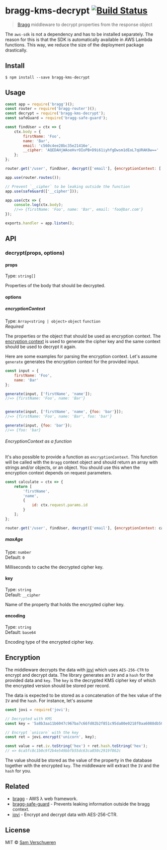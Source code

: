 # bragg-kms-decrypt [![Build Status](https://travis-ci.org/SamVerschueren/bragg-kms-decrypt.svg?branch=master)](https://travis-ci.org/SamVerschueren/bragg-kms-decrypt)

> [Bragg](https://github.com/SamVerschueren/bragg) middleware to decrypt properties from the response object

The `aws-sdk` is not a dependency and has to be installed separately. The reason for this is that the SDK is automatically available in AWS Lambda functions. This way, we reduce the size of the deployment package drastically.


## Install

```
$ npm install --save bragg-kms-decrypt
```


## Usage

```js
const app = require('bragg')();
const router = require('bragg-router')();
const decrypt = require('bragg-kms-decrypt');
const safeGuard = require('bragg-safe-guard');

const findUser = ctx => {
	ctx.body = {
		firstName: 'Foo',
		name: 'Bar',
		email: 'c560c4ee28bc35e21416e',
		__cipher: 'AQEDAHjWAoeHvrOIoPB+D9i61iyhfgDwsm1dEoL7qURAK8w=='
	};
};

router.get('/user', findUser, decrypt(['email'], {encryptionContext: ['firstName', 'name']}));

app.use(router.routes());

// Prevent `__cipher` to be leaking outside the function
app.use(safeGuard(['__cipher']));

app.use(ctx => {
	console.log(ctx.body);
	//=> {firstName: 'Foo', name: 'Bar', email: 'foo@bar.com'}
});

exports.handler = app.listen();
```


## API

### decrypt(props, options)

#### props

Type: `string[]`

Properties of the body that should be decrypted.

#### options

##### encryptionContext

Type: `Array<string | object>` `object` `function`<br>
*Required*

The properties or the object that should be used as encryption context. The [encryption context](http://docs.aws.amazon.com/kms/latest/developerguide/encryption-context.html) is used
to generate the cipher key and the same context should be used to decrypt it again.

Here are some examples for parsing the encryption context. Let's assume `generate` generates the encryption context for the provided input.

```js
const input = {
	firstName: 'Foo',
	name: 'Bar'
};

generate(input, ['firstName', 'name']);
//=> {firstName: 'Foo', name: 'Bar'}


generate(input, ['firstName', 'name', {foo: 'bar'}]);
//=> {firstName: 'Foo', name: 'Bar', foo: 'bar'}

generate(input, {foo: 'bar'});
//=> {foo: 'bar}
```

###### EncryptionContext as a function

It's also possible to provide a function as `encryptionContext`. This function will be called with the `Bragg` context object and should return
an array with strings and/or objects, or an object. You should use this when the encryption context depends on request parameters.

```js
const calculate = ctx => {
	return [
		'firstName',
		'name',
		{
			id: ctx.request.params.id
		}
	];
};

router.get('/user', findUser, decrypt(['email'], {encryptionContext: calculate}));
```

##### maxAge

Type: `number`<br>
Default: `0`

Milliseconds to cache the decrypted cipher key.

#### key

Type: `string`<br>
Default: `__cipher`

Name of the property that holds the encrypted cipher key.

#### encoding

Type: `string`<br>
Default: `base64`

Encoding type of the encrypted cipher key.


## Encryption

The middleware decrypts the data with [jovi](https://github.com/SamVerschueren/jovi) which uses `AES-256-CTR` to encrypt and decrypt data. The library generates an
`IV` and a `hash` for the provided data and `key`. The `key` is the decrypted KMS cipher key of which the encrypted version should be stored per record.

The data is expected to be stored as a concatenation of the hex value of the `IV` and the `hash`. For instance, let's assume

```js
const jovi = require('jovi');

// Decrypted with KMS
const key = '5a8b3aa11b6047c967ba7c66fd02b2f851c95da80e0218f0aa6088db50565753';

// Encrypt `unicorn` with the key
const ret = jovi.encrypt('unicorn', key);

const value = ret.iv.toString('hex') + ret.hash.toString('hex');
// => 6ca5fc8c1b0c9f2b4e549bbfb55dc63ca850c2919f862c
```

The value should be stored as the value of the property in the database together with the encrypted `key`. The middleware will extract the `IV` and the `hash` for you.


## Related

- [bragg](https://github.com/SamVerschueren/bragg) - AWS λ web framework.
- [bragg-safe-guard](https://github.com/SamVerschueren/bragg-safe-guard) - Prevents leaking information outside the bragg context.
- [jovi](https://github.com/SamVerschueren/jovi) - Encrypt and decrypt data with AES-256-CTR.


## License

MIT © [Sam Verschueren](https://github.com/SamVerschueren)
